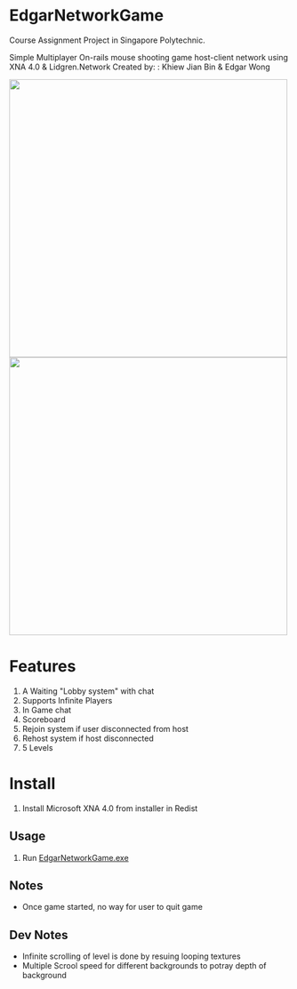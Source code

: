 # EdgarNetworkGame
  Course Assignment Project in Singapore Polytechnic.
  
  Simple Multiplayer On-rails mouse shooting game host-client network using XNA 4.0 & Lidgren.Network
  Created by: : Khiew Jian Bin & Edgar Wong
  
  <img src="https://user-images.githubusercontent.com/5699978/192654616-8678ef65-9ecf-4d0e-81ab-9952241cffc9.png" width="500"> <img src="https://user-images.githubusercontent.com/5699978/192654341-5930cc7b-9a26-4cf7-b5f4-93fa54b10446.png" width="500">
  

# Features
  1. A Waiting "Lobby system" with chat
  2. Supports Infinite Players
  3. In Game chat
  4. Scoreboard
  5. Rejoin system if user disconnected from host
  6. Rehost system if host disconnected
  7. 5 Levels
  
# Install
1. Install Microsoft XNA 4.0 from installer in Redist

## Usage
1. Run [EdgarNetworkGame.exe](https://github.com/KhiewJianBin/EdgarNetworkGame/blob/main/EdgarNetworkGame.exe)
  
## Notes
- Once game started, no way for user to quit game

## Dev Notes
- Infinite scrolling of level is done by resuing looping textures
- Multiple Scrool speed for different backgrounds to potray depth of background

